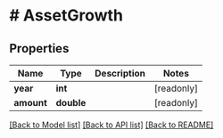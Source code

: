 # # AssetGrowth

## Properties

Name | Type | Description | Notes
------------ | ------------- | ------------- | -------------
**year** | **int** |  | [readonly]
**amount** | **double** |  | [readonly]

[[Back to Model list]](../../README.md#models) [[Back to API list]](../../README.md#endpoints) [[Back to README]](../../README.md)
